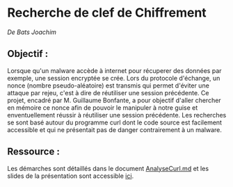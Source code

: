 # Recherche de clef de Chiffrement
_De Bats Joachim_

## Objectif :
Lorsque qu'un malware accède à internet pour récuperer des données par exemple, une session encryptée se crée. Lors du protocole d'échange, un nonce (nombre pseudo-aléatoire)  est transmis qui permet d'éviter une attaque par rejeu, c'est à dire de réutiliser une session précédente. Ce projet, encadré par M. Guillaume Bonfante, a pour objectif d'aller chercher en mémoire ce nonce afin de pouvoir le manipuler à notre guise et enventuellement réussir à réutiliser une session précédente. Les recherches se sont basé autour du programme curl dont le code source est facilement accessible et qui ne présentait pas de danger contrairement à un malware.

## Ressource :

Les démarches sont détaillés dans le document [AnalyseCurl.md](https://github.com/Mauriceter/SessionKey/blob/main/AnalyseCurl.md) et les slides de la présentation sont accessible [ici]().

